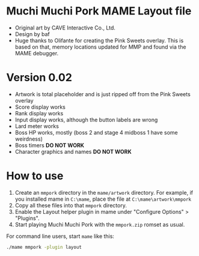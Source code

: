 # Muchi Muchi Pork MAME Layout file

- Original art by CAVE Interactive Co., Ltd.
- Design by baf
- Huge thanks to Olifante for creating the Pink Sweets overlay. This is based on that, memory locations updated for MMP and found via the MAME debugger. 

# Version 0.02

- Artwork is total placeholder and is just ripped off from the Pink Sweets overlay
- Score display works
- Rank display works
- Input display works, although the button labels are wrong
- Lard meter works
- Boss HP works, mostly (boss 2 and stage 4 midboss 1 have some weirdness)
- Boss timers **DO NOT WORK**
- Character graphics and names **DO NOT WORK**

# How to use
1. Create an `mmpork` directory in the `mame/artwork` directory. For example, if you installed mame in `C:\mame`, place the file at `C:\mame\artwork\mmpork`
2. Copy all these files into that `mmpork` directory.
3. Enable the Layout helper plugin in mame under "Configure Options" > "Plugins".
4. Start playing Muchi Muchi Pork with the `mmpork.zip` romset as usual.

For command line users, start `mame` like this:

``` sh
./mame mmpork -plugin layout 
```
